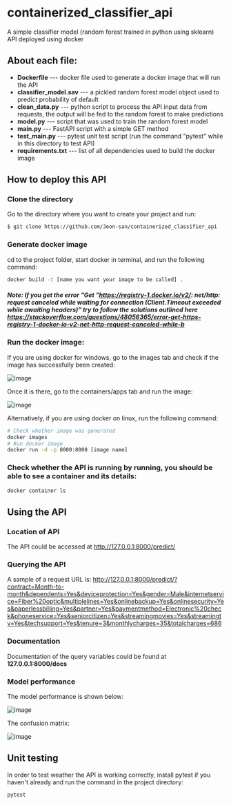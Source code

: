 # containerized_classifier_api
A simple classifier model (random forest trained in python using sklearn) API deployed using docker

## About each file:
* **Dockerfile** --- docker file used to generate a docker image that will run the API
* **classifier_model.sav** --- a pickled random forest model object used to predict probability of default
* **clean_data.py** --- python script to process the API input data from requests, the output will be fed to the random forest to make predictions
* **model.py** --- script that was used to train the random forest model
* **main.py** --- FastAPI script with a simple GET method
* **test_main.py** --- pytest unit test script (run the command "pytest" while in this directory to test API)
* **requirements.txt** --- list of all dependencies used to build the docker image

## How to deploy this API 
### Clone the directory
Go to the directory where you want to create your project and run:

```bash
$ git clone https://github.com/Jeon-san/containerized_classifier_api
```

### Generate docker image
cd to the project folder, start docker in terminal, and run the following command:

```bash
docker build -t [name you want your image to be called] .
```
##### Note: If you get the error "Get "https://registry-1.docker.io/v2/: net/http: request canceled while waiting for connection (Client.Timeout exceeded while awaiting headers)" try to follow the solutions outlined here https://stackoverflow.com/questions/48056365/error-get-https-registry-1-docker-io-v2-net-http-request-canceled-while-b

### Run the docker image:
If you are using docker for windows, go to the images tab and check if the image has successfully been created:

![image](https://user-images.githubusercontent.com/77715245/154616561-e87489b9-e739-4c11-97f8-fc5dce93a5f7.png)

Once it is there, go to the containers/apps tab and run the image:

![image](https://user-images.githubusercontent.com/77715245/154616763-84dddfd4-8583-4830-b55b-6d8bf6ad9f05.png)

Alternatively, if you are using docker on linux, run the following command:
```bash
# Check whether image was generated
docker images
# Run docker image
docker run -d -p 8000:8000 [image name]
```

### Check whether the API is running by running, you should be able to see a container and its details:
```bash
docker container ls
```

## Using the API
### Location of API
The API could be accessed at http://127.0.0.1:8000/predict/ 

### Querying the API
A sample of a request URL is:
http://127.0.0.1:8000/predict/?contract=Month-to-month&dependents=Yes&deviceprotection=Yes&gender=Male&internetservice=Fiber%20optic&multiplelines=Yes&onlinebackup=Yes&onlinesecurity=Yes&paperlessbilling=Yes&partner=Yes&paymentmethod=Electronic%20check&phoneservice=Yes&seniorcitizen=Yes&streamingmovies=Yes&streamingtv=Yes&techsupport=Yes&tenure=3&monthlycharges=35&totalcharges=686

### Documentation
Documentation of the query variables could be found at **127.0.0.1:8000/docs**

### Model performance
The model performance is shown below:

![image](https://user-images.githubusercontent.com/77715245/154695649-dd8b6b8f-7b61-43d1-88d2-7e61dd5fd679.png)  

The confusion matrix:

![image](https://user-images.githubusercontent.com/77715245/154695714-9ac10ca2-0900-4704-9eeb-47be2a97ea07.png)



## Unit testing
In order to test weather the API is working correctly, install pytest if you haven't already and run the command in the project directory:
```bash
pytest
```


